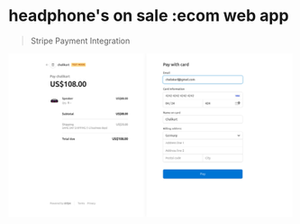 # headphone's on sale :ecom web app

> Stripe Payment Integration

![](https://github.com/roshray/ecom/blob/main/stripe_chaliakart.png)
